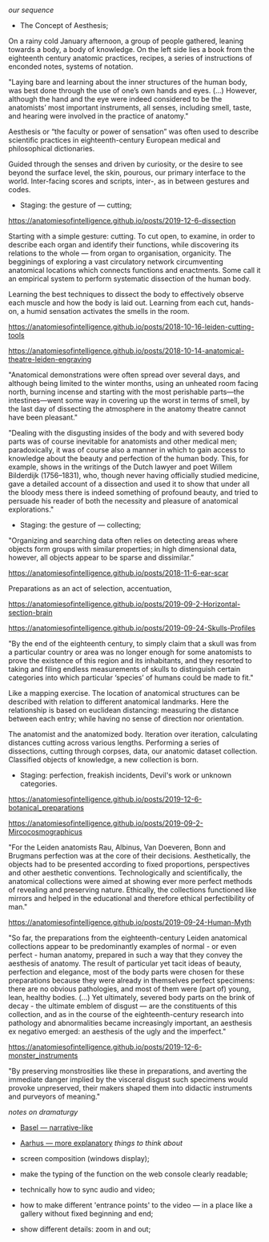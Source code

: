 

_our sequence_

* The Concept of Aesthesis;

On a rainy cold January afternoon, a group of people gathered, leaning towards a body, a body of knowledge. On the left side lies a book from the eighteenth century anatomic practices, recipes, a series of instructions of enconded notes, systems of notation. 

"Laying bare and learning about the inner structures of the human body, was best done through the use of one’s own hands and eyes. (...) However, although the hand and the eye were indeed considered to be the anatomists’ most important instruments, all senses, including smell, taste, and hearing were involved in the practice of anatomy."

Aesthesis or “the faculty or power of sensation” was often used to describe scientific practices in eighteenth-century European medical and philosophical dictionaries.

Guided through the senses and driven by curiosity, or the desire to see beyond the surface level, the skin, pourous, our primary interface to the world. Inter-facing scores and scripts, inter-, as in between gestures and codes. 

* Staging: the gesture of — cutting;

https://anatomiesofintelligence.github.io/posts/2019-12-6-dissection

Starting with a simple gesture: cutting. To cut open, to examine, in order to describe each organ and identify their functions, while discovering its relations to the whole — from organ to organisation, organicity. The begginings of exploring a vast circulatory network circumventing anatomical locations which connects functions and enactments. Some call it an empirical system to perform systematic dissection of the human body.

Learning the best techniques to dissect the body to effectively observe each muscle and how the body is laid out. Learning from each cut, hands-on, a humid sensation activates the smells in the room.

https://anatomiesofintelligence.github.io/posts/2018-10-16-leiden-cutting-tools

https://anatomiesofintelligence.github.io/posts/2018-10-14-anatomical-theatre-leiden-engraving

"Anatomical demonstrations were often spread over several days, and although being limited to the winter months, using an unheated room facing north, burning incense and starting with the most perishable parts—the intestines—went some way in covering up the worst in terms of smell, by the last day of dissecting the atmosphere in the anatomy theatre cannot have been
pleasant."

"Dealing with the disgusting insides of the body and with severed body parts was of course inevitable for anatomists
and other medical men; paradoxically, it was of course also a manner in which to gain access to knowledge about the beauty and perfection of the human body. This, for example, shows in the writings of the Dutch lawyer and poet Willem Bilderdijk (1756–1831), who, though never having officially studied medicine, gave a detailed account of a dissection and used it to show that under all the bloody mess there is indeed something of profound beauty, and tried to persuade his reader of both the necessity and pleasure of anatomical explorations."

* Staging: the gesture of — collecting;

"Organizing and searching data often relies on detecting areas where objects form groups with similar properties; in high dimensional data, however, all objects appear to be sparse and dissimilar.”

https://anatomiesofintelligence.github.io/posts/2018-11-6-ear-scar

Preparations as an act of selection, accentuation, 

https://anatomiesofintelligence.github.io/posts/2019-09-2-Horizontal-section-brain

https://anatomiesofintelligence.github.io/posts/2019-09-24-Skulls-Profiles

"By the end of the eighteenth century, to simply claim that a skull was from a particular country or area was no longer enough for some anatomists to prove the existence of this region and its inhabitants, and they resorted to taking and filing endless measurements of skulls to distinguish certain categories into which particular ‘species’ of humans could be made to fit." 

Like a mapping exercise. The location of anatomical structures can be described with relation to different anatomical landmarks. Here the relationship is based on euclidean distancing: measuring the distance between each entry; while having no sense of direction nor orientation.

The anatomist and the anatomized body. Iteration over iteration, calculating distances cutting across various lengths. Performing a series of dissections, cutting through corpses, data, our anatomic dataset collection. Classified objects of knowledge, a new collection is born.

* Staging: perfection, freakish incidents, Devil's work or unknown categories. 

https://anatomiesofintelligence.github.io/posts/2019-12-6-botanical_preparations

https://anatomiesofintelligence.github.io/posts/2019-09-2-Mircocosmographicus

"For the Leiden anatomists Rau, Albinus, Van Doeveren, Bonn and Brugmans perfection was at the core of their decisions. Aesthetically, the objects had to be presented according to fixed proportions, perspectives and other aesthetic conventions. Technologically and scientifically, the anatomical collections were aimed at showing ever more perfect methods of revealing and preserving nature. Ethically, the collections functioned like mirrors and helped in the educational and therefore ethical perfectibility of man."

https://anatomiesofintelligence.github.io/posts/2019-09-24-Human-Myth

"So far, the preparations from the eighteenth-century Leiden anatomical collections appear to be predominantly examples of normal - or even perfect - human anatomy, prepared in such a way that they convey the aesthesis of anatomy. The result of particular yet tacit ideas of beauty, perfection and elegance, most of the body parts were chosen for these preparations because they were already in themselves perfect specimens: there are no obvious pathologies, and most of them were (part of) young, lean, healthy bodies. (…) Yet ultimately, severed body parts on the brink of decay - the ultimate emblem of disgust — are the constituents of this collection, and as in the course of the eighteenth-century research into pathology and abnormalities became increasingly important, an aesthesis ex negativo emerged: an aesthesis of the ugly and the imperfect."

https://anatomiesofintelligence.github.io/posts/2019-12-6-monster_instruments

"By preserving monstrosities like these in preparations, and averting the immediate danger implied by the visceral disgust such specimens would provoke unpreserved, their makers shaped them into didactic instruments and purveyors of meaning."




_notes on dramaturgy_

* [Basel —  narrative-like](https://github.com/anatomiesofintelligence/anatomiesofintelligence.github.io/blob/master/narration.md)
* [Aarhus — more explanatory](https://github.com/anatomiesofintelligence/anatomiesofintelligence.github.io/blob/master/lecture_preformance.md)
_things to think about_

* screen composition (windows display);
* make the typing of the function on the web console clearly readable;
* technically how to sync audio and video;
* how to make different 'entrance points' to the video — in a place like a gallery without fixed beginning and end;
* show different details: zoom in and out;
